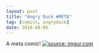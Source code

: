 ```yaml
---
layout: post
title: "Angry Duck #META"
tag: [comics, angryduck]
date: 2018-08-06
---
```


A meta comic! <!-- #41 -->
[![](https://i.imgur.com/6Asonrx.jpg "source: imgur.com")](https://i.imgur.com/6Asonrx.jpg)
